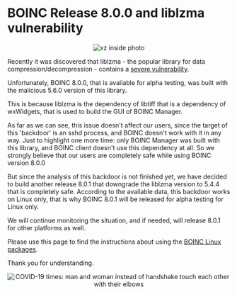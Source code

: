 # BOINC Release 8.0.0 and liblzma vulnerability

<p align="center">
  <img src="https://blogger.googleusercontent.com/img/b/R29vZ2xl/AVvXsEjZT8k2Qn3QqFP6irk-ndLuTb1cUena-KRNDIMnEuZTy_cUlJCNALklohTzQ8X_1bLNSB8VkylW__G5aBGfRyZTLH6C9uD_h505BWwxQOgaarwSR-MXZ5AHN2od5xiI6WmSsJxDe9MnXiZNmTiSv4f08PpMbgUeQCEnbevnjONldZ4xEZALRT_bR8zpAfiO/w647-h486/74f1822a50ba58c7.jpeg" alt="xz inside photo"/>
</p>

Recently it was discovered that liblzma - the popular library for data compression/decompression - contains a [severe vulnerability](https://tukaani.org/xz-backdoor/).

Unfortunately, BOINC 8.0.0, that is available for alpha testing, was built with the malicious 5.6.0 version of this library.

This is because liblzma is the dependency of libtiff that is a dependency of wxWidgets, that is used to build the GUI of BOINC Manager.

As far as we can see, this issue doesn't affect our users, since the target of this 'backdoor' is an sshd process, and BOINC doesn't work with it in any way. Just to highlight one more time: only BOINC Manager was built with this library, and BOINC client doesn't use this dependency at all. So we strongly believe that our users are completely safe while using BOINC version 8.0.0

But since the analysis of this backdoor is not finished yet, we have decided to build another release 8.0.1 that downgrade the liblzma version to 5.4.4 that is completely safe. According to the available data, this backdoor works on Linux only, that is why BOINC 8.0.1 will be released for alpha testing for Linux only.

We will continue monitoring the situation, and if needed, will release 8.0.1 for other platforms as well.

Please use this page to find the instructions about using the [BOINC Linux packages](https://boinc.berkeley.edu/linux_install.php).

Thank you for understanding.

<p align="center">
  <img src="https://blogger.googleusercontent.com/img/b/R29vZ2xl/AVvXsEjTmxMxc7mfxobQJF-0ygdqhtEvP6rfkL4VItg9GbJgxpp7pGr5wAmlJaW0nDPE73m3VHsWZf93GM4q6A5WStCBjia7TE_FVcSEaHndvu408IwdBbRiyfhFxQ0ZB-los2nG1PgapRWpVRs4XLWb1iWw3B5Vr5K_Xp8LtRN08Kivt1TN1vGrPCw8JYVbfoLM/w642-h362/maxime-GsuoClhxMDE-unsplash.jpg" alt="COVID-19 times: man and woman instead of handshake touch each other with their elbows"/>
</p>
